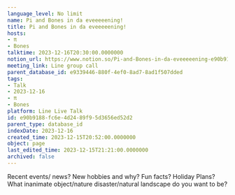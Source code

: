 ```yaml
---
language_level: No limit
name: Pi and Bones in da eveeeeening!
title: Pi and Bones in da eveeeeening!
hosts:
- π
- Bones
talktime: 2023-12-16T20:30:00.0000000
notion_url: https://www.notion.so/Pi-and-Bones-in-da-eveeeeening-e90b9188fc6e4d2489f95d3656ed52d2
meeting_link: Line group call
parent_database_id: e9339446-880f-4ef0-8ad7-8ad1f507dded
tags:
- Talk
- 2023-12-16
- π
- Bones
platform: Line Live Talk
id: e90b9188-fc6e-4d24-89f9-5d3656ed52d2
parent_type: database_id
indexDate: 2023-12-16
created_time: 2023-12-15T20:52:00.0000000
object: page
last_edited_time: 2023-12-15T21:21:00.0000000
archived: false
---
```



Recent events/ news?
New hobbies and why?
Fun facts? 
Holiday Plans?
What inanimate object/nature disaster/natural landscape do you want to be?
























